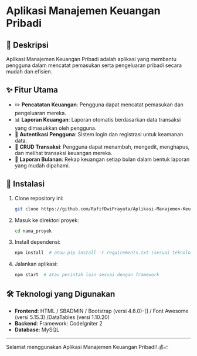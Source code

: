 # Aplikasi Manajemen Keuangan Pribadi

## 📌 Deskripsi
Aplikasi Manajemen Keuangan Pribadi adalah aplikasi yang membantu pengguna dalam mencatat pemasukan serta pengeluaran pribadi secara mudah dan efisien.

## ✨ Fitur Utama
- ✏️ **Pencatatan Keuangan**: Pengguna dapat mencatat pemasukan dan pengeluaran mereka.
- 📊 **Laporan Keuangan**: Laporan otomatis berdasarkan data transaksi yang dimasukkan oleh pengguna.
- 🔐 **Autentikasi Pengguna**: Sistem login dan registrasi untuk keamanan data.
- 📝 **CRUD Transaksi**: Pengguna dapat menambah, mengedit, menghapus, dan melihat transaksi keuangan mereka.
- 📅 **Laporan Bulanan**: Rekap keuangan setiap bulan dalam bentuk laporan yang mudah dipahami.

## 🚀 Instalasi
1. Clone repository ini:
   ```bash
   git clone https://github.com/RafifDwiPrayata/Aplikasi-Manajemen-Keuangan-Pribadi.git
   ```
2. Masuk ke direktori proyek:
   ```bash
   cd nama_proyek
   ```
3. Install dependensi:
   ```bash
   npm install  # atau pip install -r requirements.txt (sesuai teknologi yang digunakan)
   ```
4. Jalankan aplikasi:
   ```bash
   npm start  # atau perintah lain sesuai dengan framework
   ```

## 🛠 Teknologi yang Digunakan
- **Frontend**: HTML / SBADMIN / Bootstrap (versi 4.6.0)-[] / Font Awesome (versi 5.15.3) /DataTables (versi 1.10.20)
- **Backend**: Framework: CodeIgniter 2
- **Database**: MySQL
---
Selamat menggunakan Aplikasi Manajemen Keuangan Pribadi! 💰📈
